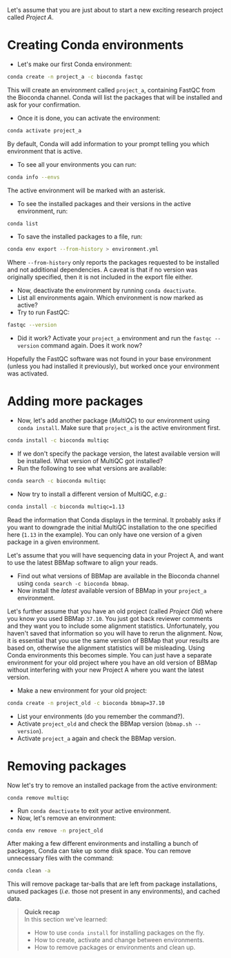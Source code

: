 Let's assume that you are just about to start a new exciting research project
called _Project A_.

# Creating Conda environments

- Let's make our first Conda environment:

```bash
conda create -n project_a -c bioconda fastqc
```

This will create an environment called `project_a`, containing FastQC from the
Bioconda channel. Conda will list the packages that will be installed and ask
for your confirmation.

- Once it is done, you can activate the environment:

```bash
conda activate project_a
```

By default, Conda will add information to your prompt telling you which
environment that is active.

- To see all your environments you can run:

```bash
conda info --envs
```

The active environment will be marked with an asterisk.

- To see the installed packages and their versions in the active environment,
  run:

```bash
conda list
```

- To save the installed packages to a file, run:

```bash
conda env export --from-history > environment.yml
```

Where `--from-history` only reports the packages requested to be installed
and not additional dependencies. A caveat is that if no version was
originally specified, then it is not included in the export file either.

- Now, deactivate the environment by running `conda deactivate`.
- List all environments again. Which environment is now marked as active?
- Try to run FastQC:

```bash
fastqc --version
```

- Did it work? Activate your `project_a` environment and run the `fastqc
--version` command again. Does it work now?

Hopefully the FastQC software was not found in your base environment (unless
you had installed it previously), but worked once your environment was
activated.

# Adding more packages

- Now, let's add another package (_MultiQC_) to our environment using `conda
install`. Make sure that `project_a` is the active environment first.

```bash
conda install -c bioconda multiqc
```

- If we don't specify the package version, the latest available version will be
  installed. What version of MultiQC got installed?
- Run the following to see what versions are available:

```bash
conda search -c bioconda multiqc
```

- Now try to install a different version of MultiQC, _e.g._:

```bash
conda install -c bioconda multiqc=1.13
```

Read the information that Conda displays in the terminal. It probably asks if
you want to downgrade the initial MultiQC installation to the one specified
here (`1.13` in the example). You can only have one version of a given package
in a given environment.

Let's assume that you will have sequencing data in your Project A, and want to
use the latest BBMap software to align your reads.

- Find out what versions of BBMap are available in the Bioconda channel using
  `conda search -c bioconda bbmap`.
- Now install the _latest_ available version of BBMap in your `project_a`
  environment.

Let's further assume that you have an old project (called _Project Old_) where
you know you used BBMap `37.10`. You just got back reviewer comments and they
want you to include some alignment statistics. Unfortunately, you haven't saved
that information so you will have to rerun the alignment. Now, it is essential
that you use the same version of BBMap that your results are based on,
otherwise the alignment statistics will be misleading. Using Conda environments
this becomes simple. You can just have a separate environment for your old
project where you have an old version of BBMap without interfering with your
new Project A where you want the latest version.

- Make a new environment for your old project:

```bash
conda create -n project_old -c bioconda bbmap=37.10
```

- List your environments (do you remember the command?).
- Activate `project_old` and check the BBMap version (`bbmap.sh --version`).
- Activate `project_a` again and check the BBMap version.

# Removing packages

Now let's try to remove an installed package from the active environment:

```
conda remove multiqc
```

- Run `conda deactivate` to exit your active environment.
- Now, let's remove an environment:

```bash
conda env remove -n project_old
```

After making a few different environments and installing a bunch of packages,
Conda can take up some disk space. You can remove unnecessary files with the
command:

```bash
conda clean -a
```

This will remove package tar-balls that are left from package installations,
unused packages (_i.e._ those not present in any environments), and cached
data.

> **Quick recap** <br>
> In this section we've learned:
>
> - How to use `conda install` for installing packages on the fly.
> - How to create, activate and change between environments.
> - How to remove packages or environments and clean up.
